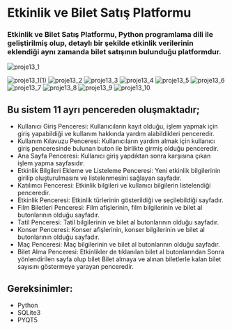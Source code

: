 # Etkinlik ve Bilet Satış Platformu
### Etkinlik ve Bilet Satış Platformu, Python programlama dili ile geliştirilmiş olup, detaylı bir şekilde etkinlik verilerinin eklendiği aynı zamanda bilet satışının bulunduğu platformdur.


![proje13_1](https://github.com/elifozten/proje13/assets/148040261/1e0f9b70-d131-464d-a366-67deebaa36a7)

![proje13_1(1)](https://github.com/elifozten/proje13/assets/148040261/84c28ab0-43c2-4c29-b9a9-bb09ce7d828e)
![proje13_2](https://github.com/elifozten/proje13/assets/148040261/b54d453b-1878-47c8-b126-d6a2b0b37580)
![proje13_3](https://github.com/elifozten/proje13/assets/148040261/5bb10e72-bd1b-42f2-8c27-1ff61c7df85b)
![proje13_4](https://github.com/elifozten/proje13/assets/148040261/120a2a49-8d70-446f-8a63-21ae5601ea83)
![proje13_5](https://github.com/elifozten/proje13/assets/148040261/1678a0e9-9d13-477f-a2e3-62a9559959b7)
![proje13_6](https://github.com/elifozten/proje13/assets/148040261/3fed5c78-6ff3-4e90-9abd-524b34ada8de)
![proje13_7](https://github.com/elifozten/proje13/assets/148040261/64ef8c97-4eb1-418a-a2cc-b524ec7ab2db)
![proje13_8](https://github.com/elifozten/proje13/assets/148040261/e41e0976-8004-4b18-9443-27856cc23919)
![proje13_9](https://github.com/elifozten/proje13/assets/148040261/978a48d6-9326-4a6c-9d07-2abc049e5437)
![proje13_10](https://github.com/elifozten/proje13/assets/148040261/c54b888a-ef0e-4014-89a0-ba95d5b654de)

## Bu sistem 11 ayrı pencereden oluşmaktadır;
* Kullanıcı Giriş Penceresi: Kullanıcıların kayıt olduğu, işlem yapmak için giriş yapabildiği ve kullanım hakkında yardım alabildikleri penceredir.
* Kullanım Kılavuzu Penceresi: Kullanıcıların yardım almak için kullanıcı giriş penceresinde bulunan buton ile birlikte girmiş olduğu penceredir.
* Ana Sayfa Penceresi: Kullanıcı giriş yapdıktan sonra karşısına çıkan işlem yapma sayfasıdır.
* Etkinlik Bilgileri Ekleme ve Listeleme Penceresi: Yeni etkinlik bilgilerinin girilip oluşturulmasını ve listelenmesini sağlayan sayfadır.
* Katılımcı Penceresi: Etkinlik bilgileri ve kullanıcı bilgilerin listelendiği penceredir.
* Etkinlik Penceresi: Etkinlik türlerinin gösterildiği ve seçilebildiği sayfadır.
* Film Biletleri Penceresi: Film afişlerinin, film bilgilerinin ve bilet al butonlarının olduğu sayfadır.
* Tatil Penceresi: Tatil bilgilerinin ve bilet al butonlarının olduğu sayfadır.
* Konser Penceresi: Konser afişlerinin, konser bilgilerinin ve bilet al butonlarının olduğu sayfadır.
* Maç Penceresi: Maç bilgilerinin ve bilet al butonlarının olduğu sayfadır.
* Bilet Alma Penceresi: Etkinlikler de tıklanılan bilet al butonlarından Sonra yönlendirilen sayfa olup bilet Bilet almaya ve alınan biletlerle kalan bilet sayısını göstermeye yarayan penceredir.

## Gereksinimler:
* Python
* SQLite3
* PYQT5
